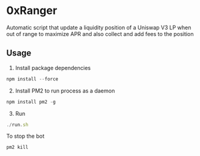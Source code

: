 # 0xRanger
Automatic script that update a liquidity position of a Uniswap V3 LP when out of range to maximize APR and also collect and add fees to the position 

## Usage

1. Install package dependencies
```typescript
npm install --force
```

2. Install PM2 to run process as a daemon
```typescript
npm install pm2 -g
```

3. Run
```typescript
./run.sh
```

To stop the bot
```typescript
pm2 kill
```